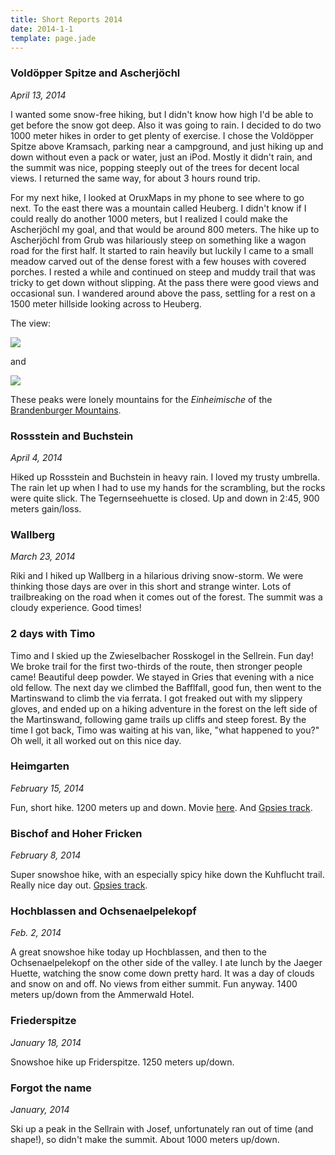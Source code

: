 ```yaml
---
title: Short Reports 2014
date: 2014-1-1
template: page.jade
---
```


### Voldöpper Spitze and Ascherjöchl
_April 13, 2014_

I wanted some snow-free hiking, but I didn't know how high I'd be able to get before the snow got
deep. Also it was going to rain. I decided to do two 1000 meter hikes in order to get plenty of
exercise. I chose the Voldöpper Spitze above Kramsach, parking near a campground, and just hiking
up and down without even a pack or water, just an iPod. Mostly it didn't rain, and the summit
was nice, popping steeply out of the trees for decent local views. I returned the same way, for
about 3 hours round trip.

For my next hike, I looked at OruxMaps in my phone to see where to go next. To the east there was
a mountain called Heuberg. I didn't know if I could really do another 1000 meters, but I realized
I could make the Ascherjöchl my goal, and that would be around 800 meters. The hike up to Ascherjöchl
from Grub was hilariously steep on something like a wagon road for the first half. It started to
rain heavily but luckily I came to a small meadow carved out of the dense forest with a few houses
with covered porches. I rested a while and continued on steep and muddy trail that was tricky to
get down without slipping. At the pass there were good views and occasional sun. I wandered around
above the pass, settling for a rest on a 1500 meter hillside looking across to Heuberg.

The view:

[![](http://images.summitpost.org/medium/893730.jpg)](http://www.summitpost.org/heuberg/893730/c-602522)

and

[![](http://images.summitpost.org/medium/893729.jpg)](http://www.summitpost.org/the-ascherj-chl/893729)

These peaks were lonely mountains for the _Einheimische_ of the [Brandenburger Mountains](http://www.summitpost.org/brandenberger-alpen/602522).

### Rossstein and Buchstein
_April 4, 2014_

Hiked up Rossstein and Buchstein in heavy rain. I loved my trusty umbrella. The rain let up when I
had to use my hands for the scrambling, but the rocks were quite slick. The Tegernseehuette is
closed. Up and down in 2:45, 900 meters gain/loss.

### Wallberg
_March 23, 2014_

Riki and I hiked up Wallberg in a hilarious driving snow-storm. We were thinking those days are over
in this short and strange winter. Lots of trailbreaking on the road when it comes out of the forest.
The summit was a cloudy experience. Good times!

### 2 days with Timo

Timo and I skied up the Zwieselbacher Rosskogel in the Sellrein. Fun day! We broke trail for the first two-thirds
of the route, then stronger people came! Beautiful deep powder. We stayed in Gries that evening with a nice old
fellow. The next day we climbed the Bafflfall, good fun, then went to the Martinswand to climb the via ferrata.
I got freaked out with my slippery gloves, and ended up on a hiking adventure in the forest on the left side of
the Martinswand, following game trails up cliffs and steep forest. By the time I got back, Timo was waiting at
his van, like, "what happened to you?" Oh well, it all worked out on this nice day.

### Heimgarten
<i>February 15, 2014</i>

Fun, short hike. 1200 meters up and down. Movie [here](https://www.youtube.com/watch?v=qT3lh4dmPvM). And
[Gpsies track](http://www.gpsies.com/map.do?fileId=mgtebkebtudmwzdp).

### Bischof and Hoher Fricken
<i>February 8, 2014</i>

Super snowshoe hike, with an especially spicy hike down the Kuhflucht trail. Really nice day out.
<a href="http://www.gpsies.com/map.do?fileId=eyvbohufeczkwyke">Gpsies track</a>.

### Hochblassen and Ochsenaelpelekopf
<i>Feb. 2, 2014</i>

A great snowshoe hike today up Hochblassen, and then to the Ochsenaelpelekopf on
the other side of the valley. I ate lunch by the Jaeger Huette, watching the
snow come down pretty hard. It was a day of clouds and snow on and off. No views
from either summit. Fun anyway. 1400 meters up/down from the Ammerwald Hotel.

### Friederspitze
<i>January 18, 2014</i>

Snowshoe hike up Friderspitze. 1250 meters up/down.

### Forgot the name
<i>January, 2014</i>

Ski up a peak in the Sellrain with Josef, unfortunately ran out of time (and shape!), so didn't make the summit. About 1000 meters up/down.
                                                                                    
